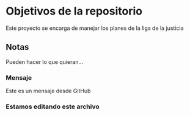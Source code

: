 # Objetivos de la repositorio

Este proyecto se encarga de manejar los planes de la liga de la justicia


## Notas
Pueden hacer lo que quieran...

### Mensaje
Este es un mensaje desde GitHub

### Estamos editando este archivo
